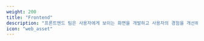 ```yaml
---
weight: 200
title: "Frontend"
description: "프론트엔드 팀은 사용자에게 보이는 화면을 개발하고 사용자의 경험을 개선해요. "
icon: "web_asset"
---
```

